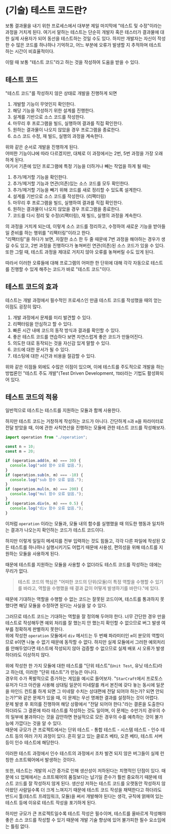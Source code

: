 # (기술) 테스트 코드란?

보통 결과물을 내기 위한 프로세스에서 대부분 제일 마지막에 "테스트 및 수정"이라는 과정을 거치게 된다. 여기서 말하는 테스트는 단순히 개발자 혹은 테스터가 결과물에 대한 실제 사용자가 되어 동선을 테스트하는 것일 수도 있다. 하지만 개발자는 자신이 작성한 수 많은 코드를 하나하나 기억하고, 어느 부분에 오류가 발생할 지 추적하며 테스트 하는 시간이 비효율적이다.

이럴 때 보통 "테스트 코드"라고 하는 것을 작성하여 도움을 받을 수 있다.

## 테스트 코드

"테스트 코드"를 작성하지 않은 상태로 개발을 진행하게 되면

1. 개발할 기능이 무엇인지 확인한다.
2. 해당 기능을 작성하기 위한 설계를 진행한다.
3. 설계를 기반으로 소스 코드를 작성한다.
4. 마무리 후 프로그램을 빌드, 실행하여 결과를 직접 확인한다.
5. 원하는 결과물이 나오지 않았을 경우 프로그램을 종료한다.
6. 소스 코드 수정, 재 빌드, 실행의 과정을 계속한다.

위와 같은 순서로 개발을 진행하게 된다.  
어떠한 기능이냐에 따라 다르겠지만, 대체로 이 과정에서는 2번, 5번 과정을 가장 오래 하게 된다.  
여기서 기존에 있던 프로그램에 특정 기능을 더하거나 빼는 작업을 하게 될 때는

1. 추가/제거할 기능을 확인한다.
2. 추가/제거할 기능과 연관(의존)있는 소스 코드를 모두 확인한다.
3. 추가/제거할 기능을 빼기 위해 코드를 새로 정리할 수 있도록 설계한다.
4. 설계를 기반으로 소스 코드를 작성한다. (리팩터링)
5. 마무리 후 프로그램을 빌드, 실행하여 결과를 직접 확인한다.
6. 원하는 결과물이 나오지 않았을 경우 프로그램을 종료한다.
7. 코드를 다시 정리 및 수정(리팩터링), 재 빌드, 실행의 과정을 계속한다.

의 과정을 거치게 되는데, 이렇게 소스 코드를 정리하고, 수정하여 새로운 기능을 받아들일 준비를 하는 행위를 "리팩터링"이라고 한다.  
"리팩터링"을 하다가 보면, 자잘한 소스 한 두 줄 때문에 7번 과정을 해야하는 경우가 생길 수도 있고, 2번 과정을 진행하다가 놓쳐버린 연관(의존)된 소스 코드가 있을 수 있다. 또한 그럴 때, 테스트 과정을 제대로 거치지 않아 오류를 놓쳐버릴 수도 있게 된다.

따라서 이러한 오류들에 대해 프로그램의 어떠한 한 단위에 대해 각각 자동으로 테스트를 진행할 수 있게 해주는 코드가 바로 "테스트 코드"이다.

## 테스트 코드의 효과

테스트는 개발 과정에서 필수적인 프로세스인 만큼 테스트 코드를 작성했을 때의 얻는 이점도 굉장히 많다.

1. 개발 과정에서 문제를 미리 발견할 수 있다.
2. 리팩터링을 안심하고 할 수 있다.
3. 빠른 시간 내에 코드의 동작 방식과 결과를 확인할 수 있다.
4. 좋은 테스트 코드를 연습하다 보면 자연스럽게 좋은 코드가 만들어진다.
5. 의도한 대로 동작되는 것을 자신감 있게 말할 수 있다.
6. 코드에 대한 문서가 될 수 있다.
7. 테스팅에 대한 시간과 비용을 절감할 수 있다.

위와 같은 이점들 외에도 수많은 이점이 있으며, 이에 테스트를 주도적으로 개발을 하는 방법론인 "테스트 주도 개발"(Test Driven Development, `TDD`)라는 기법도 활성화되어 있다.

## 테스트 코드의 적용

일반적으로 테스트는 테스트를 지원하는 모듈과 함께 사용한다.

하지만 테스트 코드는 거창하게 작성하는 코드가 아니다. 간단하게 `n`과 `m`을 파라미터로 전달 받았을 때, 이에 관한 사칙연산을 진행하는 모듈에 관한 테스트 코드를 작성해보자.

```ts
import operation from "./operation";

const n = 10;
const m = 20;

if (operation.add(n, m) === 30) {
  console.log("add 함수 오류 없음.");
}
if (operation.sub(n, m) === -10) {
  console.log("sub 함수 오류 없음.");
}
if (operation.mul(n, m) === 200) {
  console.log("mul 함수 오류 없음.");
}
if (operation.div(n, m) === 0.5) {
  console.log("div 함수 오류 없음.");
}
```

이처럼 `operation` 이라는 모듈과, 모듈 내의 함수를 실행했을 때 의도한 행동과 일치하는 결과가 나오는지 확인하는 코드가 테스트 코드이다.

하지만 이렇게 일일히 메세지를 전부 입력하는 것도 힘들고, 각각 다른 파일에 작성된 모든 테스트를 하나하나 실행시키기도 어렵기 때문에 사용성, 편의성을 위해 테스트를 지원하는 모듈을 사용하게 된다.

때문에 테스트를 지원하는 모듈을 사용할 수 없더라도 테스트 코드를 작성하는 데에는 무리가 없다.

> 테스트 코드의 핵심은 "어떠한 코드의 단위(모듈)이 특정 역할을 수행할 수 있기를 바라고, 역할을 수행했을 때 결과 값이 어떻게 발생하기를 바란다."에 있다.

때문에 기대하는 역할을 수행할 수 없는 코드는 잘못된 코드이며, 테스트를 통과하지 못했다면 해당 모듈을 수정하면 된다는 사실을 알 수 있다.

그러므로 테스트 코드는 기대하는 역할을 잘 정의해 두어야 한다. 너무 간단한 경우 만을 테스트로 작성해두면 예외 처리를 잘 했는지 안 했는지 확인할 수 없으므로 버그 발생 여부를 정확하게 판별하지 못한다.  
위에 작성한 `operation` 모듈에서 `div` 메서드는 두 번째 파라미터인 `m`이 분모의 역할이므로 `0`이면 나눌 수 없기 때문에 동작할 수 없다. 하지만 실제 모듈에서 그러한 예외처리를 안해두었다면 테스트에 작성되지 않아 검증할 수 없으므로 실제 배포 시 오류가 발생하더라도 이상하지 않다.

위에 작성한 한 가지 모듈에 대한 테스트를 "단위 테스트"(`Unit Test`, 유닛 테스트)라고 하는데, 이러한 "단위 테스트"가 만능은 아니다.  
경우의 수가 폭발적으로 증가하는 게임을 예시로 들어보자. "`StarCraft`에서 프로토스 유저가 다크 아칸을 사용해 상대팀 일꾼이 미네랄를 캐서 본진에 갖다 놓는 동시에 일꾼을 마인드 컨트롤 하게 되면 그 미네랄 수치는 상대편에 전달 되어야 하는가? 되면 안되는가?"와 같은 문제가 있을 때, 이 문제는 우선 명쾌한 결과를 설정하는 것이 어렵다.  
문제 발생 후 회의를 진행하여 해당 상황에서 "전달 되어야 한다."라는 결론을 도출한다 하더라도 그 결론에 따라 테스트를 작성하는 것도 일이며, 이 문제는 수만가지 경우의 수의 일부에 불과하다는 것을 감안하면 현실적으로 모든 경우의 수를 예측하는 것이 불가능에 가깝다는 것을 알 수 있다.  
때문에 규모가 큰 프로젝트에서는 단위 테스트 - 통합 테스트 - 시스템 테스트 - 인수 테스트 등의 여러 가지 과정이 있다. 흔히 알고 있는 클로즈 베타, 오픈 베타, 테스트 서버 등이 인수 테스트에 해당한다.

이러한 테스트 과정에서 인수 테스트의 과정에서 조차 발견 되지 않은 버그들이 실제 런칭한 소프트웨어에서 발생하는 것이다.

또한, 테스트는 개발의 시간 증가로 인해 생산성이 저하된다는 치명적인 단점이 있다. 때문에 `SI` 업체에서는 소프트웨어의 품질보다는 납기일 준수가 훨씬 중요하기 때문에 테스트 코드를 잘 작성하지 않게 된다. 생산성 저하는 테스트 코드를 오랫동안 작성하지 않아왔던 사람일수록 더 크게 느껴지기 때문에 테스트 코드 작성을 채택한다고 하더라도 반드시 툴(테스트 프레임워크, 모듈)을 써서 개발해야 된다는 생각, 규칙에 얽매여 있는 테스트 등에 이유로 테스트 작성을 포기하게 된다.

하지만 규모가 큰 프로젝트일수록 테스트 작성은 필수이며, 테스트를 올바르게 작성해야 좋은 소스 코드를 작성할 수 있기 때문에 개발 기술 향상에 있어 불가피한 필수 요소임에는 틀림 없다.
